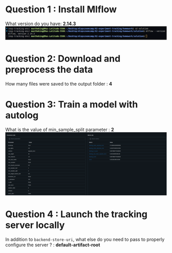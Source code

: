 # Question 1 : Install Mlflow

What version do you have: **2.14.3** 
<img src = "imgs/mlflow-version.png">

# Question 2: Download and preprocess the data

How many files were saved to the output folder :  **4**

# Question 3: Train a model with autolog

What is the value of min_sample_split parameter : **2**
<img src = "imgs/Question3.png">

# Question 4 : Launch the tracking server locally 

In addition to `backend-store-uri`, what else do you need to pass to properly configure the server ? : **default-artifact-root**


